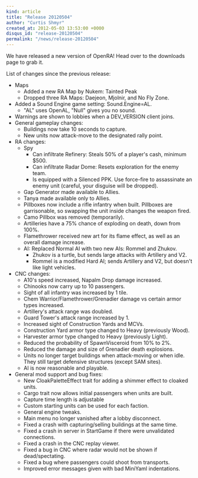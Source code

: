 ```yaml
---
kind: article
title: "Release 20120504"
author: "Curtis Shmyr"
created_at: 2012-05-03 13:53:00 +0000
disqus_id: "release-20120504"
permalink: "/news/release-20120504"
---
```


We have released a new version of OpenRA! Head over to the downloads page to grab it.

List of changes since the previous release:

* Maps
    * Added a new RA Map by Nukem: Tainted Peak
    * Dropped three RA Maps: Daejeon, Mjolnir, and No Fly Zone.
* Added a Sound Engine game setting: Sound.Engine=AL.
    * "AL" uses OpenAL, "Null" gives you no sound.
* Warnings are shown to lobbies when a DEV_VERSION client joins.
* General gameplay changes:
    * Buildings now take 10 seconds to capture.
    * New units now attack-move to the designated rally point.
* RA changes:
    * Spy
        * Can infiltrate Refinery: Steals 50% of a player's cash, minimum $500.
        * Can infiltrate Radar Dome: Resets exploration for the enemy team.
        * Is equipped with a Silenced PPK. Use force-fire to assassinate an enemy unit (careful, your disguise will be dropped).
    * Gap Generator made available to Allies.
    * Tanya made available only to Allies.
    * Pillboxes now include a rifle infantry when built. Pillboxes are garrisonable, so swapping the unit inside changes the weapon fired.
    * Camo Pillbox was removed (temporarily).
    * Artilleries have a 75% chance of exploding on death, down from 100%.
    * Flamethrower received new art for its flame effect, as well as an overall damage increase.
    * AI: Replaced Normal AI with two new AIs: Rommel and Zhukov.
        * Zhukov is a turtle, but sends large attacks with Artillery and V2.
        * Rommel is a modified Hard AI; sends Artillery and V2, but doesn't like light vehicles.
* CNC changes:
    * A10's speed increased, Napalm Drop damage increased.
    * Chinooks now carry up to 10 passengers.
    * Sight of all infantry was increased by 1 tile.
    * Chem Warrior/Flamethrower/Grenadier damage vs certain armor types increased.
    * Artillery's attack range was doubled.
    * Guard Tower's attack range increased by 1.
    * Increased sight of Construction Yards and MCVs.
    * Construction Yard armor type changed to Heavy (previously Wood).
    * Harvester armor type changed to Heavy (previously Light).
    * Reduced the probability of SpawnVisceroid from 10% to 2%.
    * Reduced the damage and size of Grenadier death explosions.
    * Units no longer target buildings when attack-moving or when idle. They still target defensive structures (except SAM sites).
    * AI is now reasonable and playable.
* General mod support and bug fixes:
    * New CloakPaletteEffect trait for adding a shimmer effect to cloaked units.
    * Cargo trait now allows initial passengers when units are built.
    * Capture time length is adjustable
    * Custom starting units can be used for each faction.
    * General engine tweaks.
    * Main menu no longer vanished after a lobby disconnect.
    * Fixed a crash with capturing/selling buildings at the same time.
    * Fixed a crash in server in StartGame if there were unvalidated connections.
    * Fixed a crash in the CNC replay viewer.
    * Fixed a bug in CNC where radar would not be shown if dead/spectating.
    * Fixed a bug where passengers could shoot from transports.
    * Improved error messages given with bad MiniYaml indentations.

